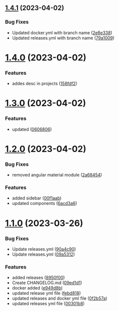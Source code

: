 ## [1.4.1](https://github.com/manthanank/portfolio/compare/v1.4.0...v1.4.1) (2023-04-02)


### Bug Fixes

* Updated docker.yml with branch name ([2e8e338](https://github.com/manthanank/portfolio/commit/2e8e338743d55e08776268b11bf28d16ed8df29a))
* Updated releases.yml with branch name ([79a1009](https://github.com/manthanank/portfolio/commit/79a1009eea0496d6ac983ce1358eb29d280dec52))



# [1.4.0](https://github.com/manthanank/portfolio/compare/v1.3.0...v1.4.0) (2023-04-02)


### Features

* addes desc in projects ([158fdf2](https://github.com/manthanank/portfolio/commit/158fdf237d9e1ed8e8ecaeac59bae3fb5095ba6c))



# [1.3.0](https://github.com/manthanank/portfolio/compare/v1.2.0...v1.3.0) (2023-04-02)


### Features

* updated ([0606806](https://github.com/manthanank/portfolio/commit/0606806216a5a3672def0c6f63e7dc7ab89c7468))



# [1.2.0](https://github.com/manthanank/portfolio/compare/v1.1.0...v1.2.0) (2023-04-02)


### Bug Fixes

* removed angular material module ([2a68454](https://github.com/manthanank/portfolio/commit/2a68454b386b729e53411b4f3df20829ef3cc956))


### Features

* added sidebar ([00f1aab](https://github.com/manthanank/portfolio/commit/00f1aab59b6e8141a983a322e3635457c49de0c1))
* updated components ([6acd3a6](https://github.com/manthanank/portfolio/commit/6acd3a6e4dec46a83b8f220a446a64c387210016))



# [1.1.0](https://github.com/manthanank/portfolio/compare/09a5312ddf5706b9d9a076d7be3763c5301ebb14...v1.1.0) (2023-03-26)


### Bug Fixes

* Update releases.yml ([90a4c90](https://github.com/manthanank/portfolio/commit/90a4c906559e2a7af4618d375b9a56b2fb39f9e4))
* Update releases.yml ([09a5312](https://github.com/manthanank/portfolio/commit/09a5312ddf5706b9d9a076d7be3763c5301ebb14))


### Features

* added releases ([8950f00](https://github.com/manthanank/portfolio/commit/8950f002c35c6249c95cb75d0f06484b8ac73dc4))
* Create  CHANGELOG.md ([09ed1d1](https://github.com/manthanank/portfolio/commit/09ed1d184cc07be5faf45fb76c09f8baad8da311))
* docker added ([e949d8b](https://github.com/manthanank/portfolio/commit/e949d8b90f19ad8cf4f8c28eef4d8547c36724a7))
* updated release yml file ([febd818](https://github.com/manthanank/portfolio/commit/febd818d4d08ba47d5f9d6064e609f0fd395ce14))
* updated releases and docker yml file ([0f2b57a](https://github.com/manthanank/portfolio/commit/0f2b57a77be214097f6fff2a09a43d5d1989865b))
* updated releases yml file ([00301b8](https://github.com/manthanank/portfolio/commit/00301b84abb0f438cd765995fe71136d2914405a))




